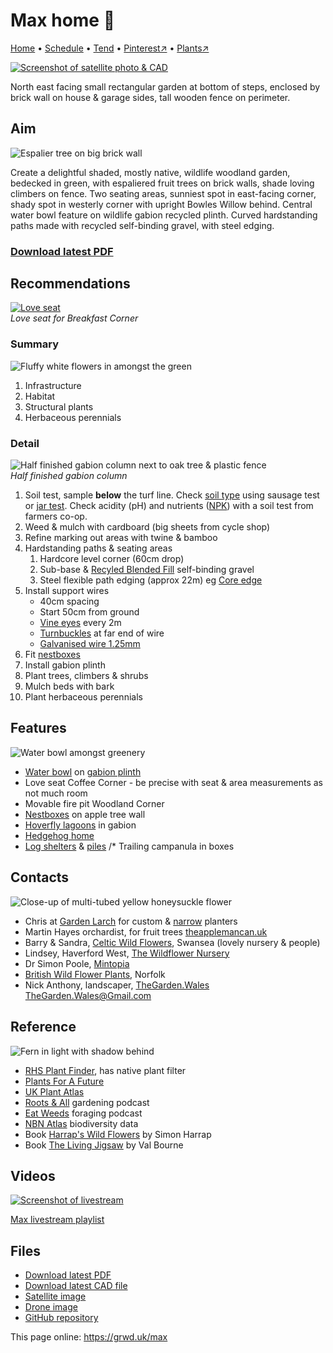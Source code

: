 # Max home 🏡

[Home](https://grwd.uk/max/) • [Schedule](https://grwd.uk/max/schedule) • [Tend](https://grwd.uk/max/tend) • [Pinterest↗](https://pinterest.co.uk/NatureWorksGarden/max) • [Plants↗](https://bit.ly/max-plants)

[![Screenshot of satellite photo & CAD](https://res.cloudinary.com/growdigital/image/upload/w_320/v1677774794/max/cad-screenshot.jpg)](https://res.cloudinary.com/growdigital/image/upload/v1677774794/max/cad-screenshot.jpg)

North east facing small rectangular garden at bottom of steps, enclosed by brick wall on house & garage sides, tall wooden fence on perimeter. 

## Aim

![Espalier tree on big brick wall](https://res.cloudinary.com/growdigital/image/upload/w_320/v1677785060/max/espalier-tree-geograph-evelyn-simak.jpg)

Create a delightful shaded, mostly native, wildlife woodland garden, bedecked in green, with espaliered fruit trees on brick walls, shade loving climbers on fence. Two seating areas, sunniest spot in east-facing corner, shady spot in westerly corner with  upright Bowles Willow behind. Central water bowl feature on wildlife gabion recycled plinth. Curved hardstanding paths made with recycled self-binding gravel, with steel edging.

### [Download latest PDF](https://codeberg.org/natureworks/max/raw/branch/master/max.pdf)

## Recommendations

[![Love seat](https://res.cloudinary.com/growdigital/image/upload/w_320/v1677775133/max/love-seat.jpg)](https://res.cloudinary.com/growdigital/image/upload/v1677775133/max/love-seat.jpg)<br>_Love seat for Breakfast Corner_

### Summary

![Fluffy white flowers in amongst the green](https://res.cloudinary.com/growdigital/image/upload/w_320/v1562357887/meadowsweet-EF800A69.jpg)

1. Infrastructure
2. Habitat
3. Structural plants
4. Herbaceous perennials

### Detail

![Half finished gabion column next to oak tree & plastic fence](https://res.cloudinary.com/growdigital/image/upload/w_320/v1677775533/max/gabion-column.jpg)<br>_Half finished gabion column_

1. Soil test, sample **below** the turf line. Check [soil type](https://www.wynnstay.co.uk/wynnstaystores/wynnstay-tetbury/) using sausage test or [jar test](https://hgic.clemson.edu/factsheet/soil-texture-analysis-the-jar-test/). Check acidity (pH) and nutrients ([NPK](https://en.wikipedia.org/wiki/Labeling_of_fertilizer#The_NPK_analysis_label)) with a soil test from farmers co-op.
2. Weed & mulch with cardboard (big sheets from cycle shop)
3. Refine marking out areas with twine & bamboo
4. Hardstanding paths & seating areas
    1. Hardcore level corner (60cm drop)
    2. Sub-base & [Recyled Blended Fill](https://rioaggregates.co.uk/rio-product-range.htm) self-binding gravel
    3. Steel flexible path edging (approx 22m) eg [Core edge](https://res.cloudinary.com/growdigital/image/upload/v1647003657/clifftop/water-bowl-276125-169.jpg)
5. Install support wires
    * 40cm spacing
    * Start 50cm from ground
    * [Vine eyes](https://www.amazon.co.uk/gp/product/B01KQVR3UM/) every 2m
    * [Turnbuckles](https://www.amazon.co.uk/FEPITO-Turnbuckle-Tensioner-Adjustable-Stainless/dp/B08591TP57/) at far end of wire
    * [Galvanised wire 1.25mm](https://www.amazon.co.uk/gp/product/B0087ZPCJ4/)
6. Fit [nestboxes](https://www.natureworks.org.uk/nest-box/)
7. Install gabion plinth
8. Plant trees, climbers & shrubs
9. Mulch beds with bark
10. Plant herbaceous perennials

## Features

![Water bowl amongst greenery](https://res.cloudinary.com/growdigital/image/upload/w_320/v1647003657/clifftop/water-bowl-276125-169.jpg)

* [Water bowl](https://www.thepotco.com/shop/features/water-features/water-bowls/corten-steel-curved-water-bowl/) on [gabion plinth](https://www.wirefence.co.uk/gabion/build-your-own-custom-gabion/)
* Love seat Coffee Corner - be precise with seat & area measurements as not much room
* Movable fire pit Woodland Corner
* [Nestboxes](https://www.natureworks.org.uk/nest-box/) on apple tree wall
* [Hoverfly lagoons](https://www.thebuzzclub.uk/hoverfly-lagoons) in gabion
* [Hedgehog home](https://www.wildlifetrusts.org/actions/how-build-hedgehog-home)
* [Log shelters](https://www.wildlifetrusts.org/actions/how-make-log-shelter) & [piles](https://www.rspb.org.uk/birds-and-wildlife/advice/gardening-for-wildlife/dead-wood-for-wildlife)
/* Trailing campanula in boxes

## Contacts

![Close-up of multi-tubed yellow honeysuckle flower](https://res.cloudinary.com/growdigital/image/upload/w_320/v1677785835/max/lonicera-periclymenum-agnieszka-kwiecie%C5%84.jpg)

* Chris at [Garden Larch](www.gardenlarch.co.uk) for custom & [narrow](https://gardenlarch.co.uk/narrow-planters-250mm/) planters
* Martin Hayes orchardist, for fruit trees [theapplemancan.uk](https://theapplemancan.uk)
* Barry & Sandra, [Celtic Wild Flowers](https://celticwildflowers.co.uk/), Swansea (lovely nursery & people)
* Lindsey, Haverford West, [The Wildflower Nursery](https://www.thewildflowernursery.co.uk/)
* Dr Simon Poole, [Mintopia](https://mintopia.bigcartel.com/)
* [British Wild Flower Plants](https://www.wildflowers.uk/), Norfolk
* Nick Anthony, landscaper, [TheGarden.Wales](https://thegardenwales.co.uk/) [TheGarden.Wales@Gmail.com](mailto:TheGarden.Wales@Gmail.com)

## Reference

![Fern in light with shadow behind](https://res.cloudinary.com/growdigital/image/upload/w_320/v1677786017/max/ostrich-fern-w-carter.jpg)

* [RHS Plant Finder](https://www.rhs.org.uk/plants/search-form), has native plant filter
* [Plants For A Future](https://pfaf.org/user/Default.aspx)
* [UK Plant Atlas](https://www.brc.ac.uk/plantatlas/)
* [Roots & All](https://rootsandall.co.uk/) gardening podcast
* [Eat Weeds](https://www.eatweeds.co.uk/podcast) foraging podcast
* [NBN Atlas](https://nbnatlas.org/) biodiversity data
* Book [Harrap's Wild Flowers](https://www.bloomsbury.com/uk/harraps-wild-flowers-9781472982667/) by Simon Harrap
* Book [The Living Jigsaw](https://www.valbourne.co.uk/the-living-jigsaw-how-to-cultivate-a-healthy-g) by Val Bourne

## Videos

[![Screenshot of livestream](https://res.cloudinary.com/growdigital/image/upload/w_320/v1638362351/max/video-screenshot.jpg)](https://bit.ly/max-playlist)

[Max livestream playlist](https://bit.ly/max-playlist)

## Files

* [Download latest PDF](https://codeberg.org/natureworks/max/raw/branch/master/max.pdf)
* [Download latest CAD file](https://codeberg.org/natureworks/max/raw/branch/master/max.dxf)
* [Satellite image](https://codeberg.org/natureworks/max/raw/branch/master/satellite.jpg)
* [Drone image](https://codeberg.org/natureworks/max/raw/branch/master/drone.jpg)
* [GitHub repository](https://codeberg.org/natureworks/max)

This page online: <https://grwd.uk/max>
